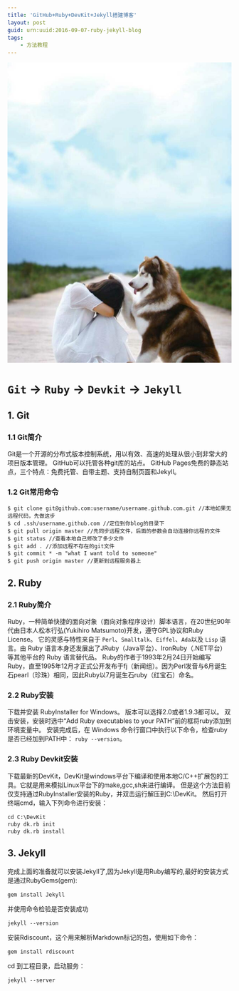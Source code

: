```yaml
---
title: 'GitHub+Ruby+DevKit+Jekyll搭建博客'
layout: post
guid: urn:uuid:2016-09-07-ruby-jekyll-blog
tags:
    - 方法教程
---
```


![乖，摸摸头](/../media/files/2016/9/07-1.jpg "乖，摸摸头")

# `Git` -> `Ruby` -> `Devkit` -> `Jekyll`

## 1. Git

### 1.1 Git简介
Git是一个开源的分布式版本控制系统，用以有效、高速的处理从很小到非常大的项目版本管理。
GitHub可以托管各种git库的站点。
GitHub Pages免费的静态站点，三个特点：免费托管、自带主题、支持自制页面和Jekyll。

### 1.2 Git常用命令

    $ git clone git@github.com:username/username.github.com.git //本地如果无远程代码，先做这步
    $ cd .ssh/username.github.com //定位到你blog的目录下
    $ git pull origin master //先同步远程文件，后面的参数会自动连接你远程的文件
    $ git status //查看本地自己修改了多少文件
    $ git add . //添加远程不存在的git文件
    $ git commit * -m "what I want told to someone"
    $ git push origin master //更新到远程服务器上

## 2. Ruby

### 2.1 Ruby简介
Ruby，一种简单快捷的面向对象（面向对象程序设计）脚本语言，在20世纪90年代由日本人松本行弘(Yukihiro Matsumoto)开发，遵守GPL协议和Ruby License。
它的灵感与特性来自于 `Perl`、`Smalltalk`、`Eiffel`、`Ada`以及 `Lisp` 语言。由 Ruby 语言本身还发展出了JRuby（Java平台）、IronRuby（.NET平台）等其他平台的 Ruby 语言替代品。
Ruby的作者于1993年2月24日开始编写Ruby，直至1995年12月才正式公开发布于fj（新闻组）。因为Perl发音与6月诞生石pearl（珍珠）相同，因此Ruby以7月诞生石ruby（红宝石）命名。

### 2.2 Ruby安装
下载并安装 RubyInstaller for Windows。
版本可以选择2.0或者1.9.3都可以。
双击安装，安装时选中“Add Ruby executables to your PATH”前的框将ruby添加到环境变量中。
安装完成后，在 Windows 命令行窗口中执行以下命令，检查ruby是否已经加到PATH中： `ruby --version`。

### 2.3 Ruby Devkit安装
下载最新的DevKit，DevKit是windows平台下编译和使用本地C/C++扩展包的工具。它就是用来模拟Linux平台下的make,gcc,sh来进行编译。
但是这个方法目前仅支持通过RubyInstaller安装的Ruby，并双击运行解压到C:\DevKit。
然后打开终端cmd，输入下列命令进行安装：

    cd C:\DevKit
    ruby dk.rb init
    ruby dk.rb install

## 3. Jekyll
完成上面的准备就可以安装Jekyll了,因为Jekyll是用Ruby编写的,最好的安装方式是通过RubyGems(gem):

    gem install Jekyll

并使用命令检验是否安装成功

    jekyll --version

安装Rdiscount，这个用来解析Markdown标记的包，使用如下命令：

    gem install rdiscount

cd 到工程目录，启动服务：

    jekyll --server
